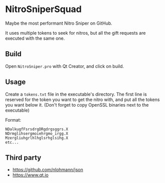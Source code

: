 # NitroSniperSquad
Maybe the most performant Nitro Sniper on GitHub.

It uses multiple tokens to seek for nitros, but all the gift requests are executed with the same one.

## Build
Open `NitroSniper.pro` with Qt Creator, and click on build.

## Usage
Create a `tokens.txt` file in the executable's directory. The first line is reserved for the token you want to get the nitro with, and put all the tokens you want below it. (Don't forget to copy OpenSSL binaries next to the executable)

Format:

    NDalkugfFsrsdrgDRgdrgsggrs.X
    NDrmglihsergmoiehrgmo_irgg.X
    Mzergliuhgrlhlhglsrhglsihg.X
    etc...
    
## Third party
* https://github.com/nlohmann/json
* https://www.qt.io
